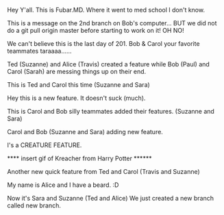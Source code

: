 Hey Y'all.   This is Fubar.MD.   Where it went to med school I don't know.

This is a message on the 2nd branch on Bob's computer... BUT we did not do a git pull origin master before starting to work on it! OH NO!

We can't believe this is the last day of 201. 
Bob & Carol your favorite teammates taraaaa......

Ted (Suzanne) and Alice (Travis) created a feature while Bob (Paul) and Carol (Sarah) are messing things up on their end.

This is Ted and Carol this time (Suzanne and Sara)

Hey this is a new feature.  It doesn't suck (much).


This is Carol and Bob silly teammates added their features. (Suzanne and Sara)

Carol and Bob (Suzanne and Sara) adding new feature.

I's a CREATURE FEATURE.  

****  insert gif of Kreacher from Harry Potter   ******


Another new quick feature from Ted and Carol (Travis and Suzanne)

My name is Alice and I have a beard. :D

Now it's Sara and Suzanne (Ted and Alice) We just created a new branch called new branch.
